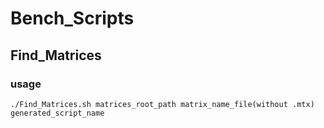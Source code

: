 # Bench_Scripts
## Find_Matrices
### usage
```shell script
./Find_Matrices.sh matrices_root_path matrix_name_file(without .mtx) generated_script_name
```

